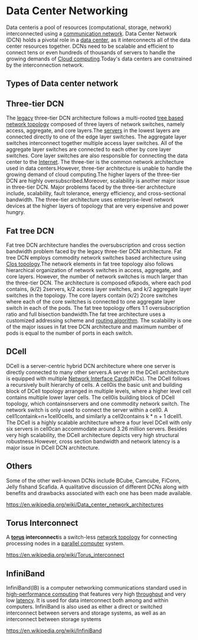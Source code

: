 # Data Center Networking

Data centeris a pool of resources (computational, storage, network) interconnected using a [communication network](https://en.wikipedia.org/wiki/Communication_network). Data Center Network (DCN) holds a pivotal role in a [data center](https://en.wikipedia.org/wiki/Data_center), as it interconnects all of the data center resources together. DCNs need to be scalable and efficient to connect tens or even hundreds of thousands of servers to handle the growing demands of [Cloud computing](https://en.wikipedia.org/wiki/Cloud_computing).Today's data centers are constrained by the interconnection network.

## Types of Data center network

## Three-tier DCN

The [legacy](https://en.wikipedia.org/wiki/Legacy_system) three-tier DCN architecture follows a multi-rooted [tree based network topology](https://en.wikipedia.org/wiki/Tree_network) composed of three layers of network switches, namely access, aggregate, and core layers.The [servers](https://en.wikipedia.org/wiki/Server_(computing)) in the lowest layers are connected directly to one of the edge layer switches. The aggregate layer switches interconnect together multiple access layer switches. All of the aggregate layer switches are connected to each other by core layer switches. Core layer switches are also responsible for connecting the data center to the [Internet](https://en.wikipedia.org/wiki/Internet). The three-tier is the common network architecture used in data centers.However, three-tier architecture is unable to handle the growing demand of cloud computing.The higher layers of the three-tier DCN are highly oversubscribed.Moreover, scalability is another major issue in three-tier DCN. Major problems faced by the three-tier architecture include, scalability, fault tolerance, energy efficiency, and cross-sectional bandwidth. The three-tier architecture uses enterprise-level network devices at the higher layers of topology that are very expensive and power hungry.

## Fat tree DCN

Fat tree DCN architecture handles the oversubscription and cross section bandwidth problem faced by the legacy three-tier DCN architecture. Fat tree DCN employs commodity network switches based architecture using [Clos topology](https://en.wikipedia.org/wiki/Clos_network).The network elements in fat tree topology also follows hierarchical organization of network switches in access, aggregate, and core layers. However, the number of network switches is much larger than the three-tier DCN. The architecture is composed ofkpods, where each pod contains, (k/2) 2servers, k/2 access layer switches, and k/2 aggregate layer switches in the topology. The core layers contain (k/2) 2core switches where each of the core switches is connected to one aggregate layer switch in each of the pods. The fat tree topology offers 1:1 oversubscription ratio and full bisection bandwidth.The fat tree architecture uses a customized addressing scheme and [routing algorithm](https://en.wikipedia.org/wiki/Routing_algorithm). The scalability is one of the major issues in fat tree DCN architecture and maximum number of pods is equal to the number of ports in each switch.

## DCell

DCell is a server-centric hybrid DCN architecture where one server is directly connected to many other servers.A server in the DCell architecture is equipped with multiple [Network Interface Cards](https://en.wikipedia.org/wiki/Network_Interface_Card)(NICs). The DCell follows a recursively built hierarchy of cells. A cell0is the basic unit and building block of DCell topology arranged in multiple levels, where a higher level cell contains multiple lower layer cells. The cell0is building block of DCell topology, which containsnservers and one commodity network switch. The network switch is only used to connect the server within a cell0. A cell1containk=n+1cell0cells, and similarly a cell2contains k * n + 1 dcell1. The DCell is a highly scalable architecture where a four level DCell with only six servers in cell0can accommodate around 3.26 million servers. Besides very high scalability, the DCell architecture depicts very high structural robustness.However, cross section bandwidth and network latency is a major issue in DCell DCN architecture.

## Others

Some of the other well-known DCNs include BCube, Camcube, FiConn, Jelly fishand Scafida. A qualitative discussion of different DCNs along with benefits and drawbacks associated with each one has been made available.

<https://en.wikipedia.org/wiki/Data_center_network_architectures>

## Torus Interconnect

A **[torus](https://en.wikipedia.org/wiki/Torus) interconnect**is a switch-less [network topology](https://en.wikipedia.org/wiki/Network_topology) for connecting processing nodes in a [parallel computer](https://en.wikipedia.org/wiki/Parallel_computer) system.

<https://en.wikipedia.org/wiki/Torus_interconnect>

## InfiniBand

InfiniBand(IB) is a computer networking communications standard used in [high-performance computing](https://en.wikipedia.org/wiki/High-performance_computing) that features very high [throughput](https://en.wikipedia.org/wiki/Throughput) and very low [latency](https://en.wikipedia.org/wiki/Latency_(engineering)). It is used for data interconnect both among and within computers. InfiniBand is also used as either a direct or switched interconnect between servers and storage systems, as well as an interconnect between storage systems

<https://en.wikipedia.org/wiki/InfiniBand>
